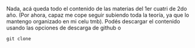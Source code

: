 Nada, acá queda todo el contenido de las materias del 1er cuatri de 2do año.
(Por ahora, capaz me cope seguir subiendo toda la teoría, ya que lo mantengo organizado en mi celu tmb).
Podés descargar el contenido usando las opciones de descarga de github o
```
git clone 
```
